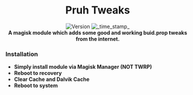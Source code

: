 <h1 align="center">Pruh Tweaks</h1>

<div align="center">
  <!-- Version -->
    <img src="https://img.shields.io/badge/Version-v1.0-blue.svg?longCache=true&style=popout-square"
      alt="Version" />
  <!-- Last Updated -->
    <img src="https://img.shields.io/badge/Updated-August%2031,%202020-green.svg?longCache=true&style=flat-square"
      alt="_time_stamp_" />
</div>

<div align="center">
  <strong>A magisk module which adds some good and working buid.prop tweaks from the internet.
</div>

### Installation
- Simply install module via Magisk Manager (NOT TWRP)
- Reboot to recovery
- Clear Cache and Dalvik Cache
- Reboot to system
